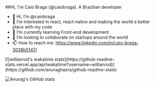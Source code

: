 ##Hi, I'm Caio Braga (@caiobraga). A Brazilian developer
- 👋 Hi, I’m @caiobraga
- 👀 I’m interested in react, react-native and making the world a better place with my code 
- 🌱 I’m currently learning Front-end development
- 💞️ I’m looking to collaborate on startups around the world
- 📫 How to reach me: https://www.linkedin.com/in/caio-braga-3038b5147/

<!---
caiobraga/caiobraga is a ✨ special ✨ repository because its `README.md` (this file) appears on your GitHub profile.
You can click the Preview link to take a look at your changes.
--->
<div>
[![willianrod's wakatime stats](https://github-readme-stats.vercel.app/api/wakatime?username=willianrod)](https://github.com/anuraghazra/github-readme-stats)



![Anurag's GitHub stats](https://github-readme-stats.vercel.app/api?username=caiobraga&show_icons=true&theme=radical)
</div>

